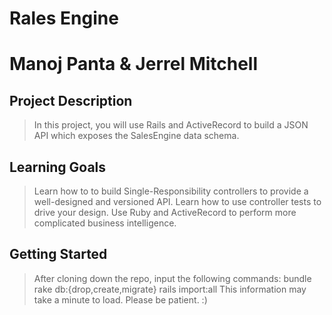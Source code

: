 # Rales Engine
# Manoj Panta & Jerrel Mitchell

## Project Description
> In this project, you will use Rails and ActiveRecord to build a JSON API which exposes the SalesEngine data schema.

## Learning Goals
> Learn how to to build Single-Responsibility controllers to provide a well-designed and versioned API.
> Learn how to use controller tests to drive your design.
> Use Ruby and ActiveRecord to perform more complicated business intelligence.

## Getting Started
> After cloning down the repo, input the following commands:
bundle
rake db:{drop,create,migrate}
rails import:all
> This information may take a minute to load. Please be patient. :)
